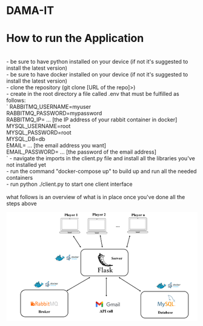 # DAMA-IT
# How to run the Application
<br>
  - be sure to have python installed on your device (if not it's suggested to install the latest version) <br>
  - be sure to have docker installed on your device (if not it's suggested to install the latest version) <br>
  - clone the repository (git clone [URL of the repo]>) <br>
  - create in the root directory a file called .env that must be fulfilled as follows:<br>
      `
      RABBITMQ_USERNAME=myuser <br>
      RABBITMQ_PASSWORD=mypassword <br>
      RABBITMQ_IP= ... [the IP address of your rabbit container in docker] <br>
      MYSQL_USERNAME=root <br>
      MYSQL_PASSWORD=root <br>
      MYSQL_DB=db <br>
      EMAIL= ... [the email address you want] <br>
      EMAIL_PASSWORD= ... [the password of the email address] <br> `
  - navigate the imports in the client.py file and install all the libraries you've not installed yet <br>
  - run the command "docker-compose up" to build up and run all the needed containers <br>
  - run python ./client.py to start one client interface <br>
<br>
what follows is an overview of what is in place once you've done all the steps above <br>
<p align="center">
  <img src="architecture.png" width="700" title="hover text">
</p>
